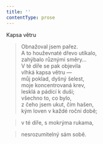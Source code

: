 ```yaml
---
title: ''
contentType: prose
---
```


Kapsa větru

> Obnažoval jsem pařez.  
> A to houževnaté dřevo utíkalo,  
> zahýbalo různými směry…  
> V té díře se pak objevila  
> vlhká kapsa větru —  
> můj poklad, dyšný šelest,  
> moje koncentrovaná krev,  
> lesklá a pádící k duši;  
> všechno to, co bylo,  
> z čeho jsem ukut, čím hašen,  
> kým loven v každé roční době;

> v té díře, s mokrýma rukama,

> nesrozumitelný sám sobě.
